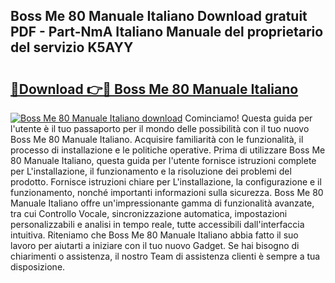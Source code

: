 ## Boss Me 80 Manuale Italiano Download gratuit PDF - Part-NmA Italiano Manuale del proprietario del servizio K5AYY

# <h2><a href="http://dfb245.blite.top/?on=Boss+Me+80+Manuale+Italiano">🔗Download 👉🔴 Boss Me 80 Manuale Italiano</a></h2>

[![Boss Me 80 Manuale Italiano download](https://i.imgur.com/lujVjoI.png)](http://dfb245.blite.top/?on=Boss+Me+80+Manuale+Italiano)
Cominciamo! Questa guida per l'utente è il tuo passaporto per il mondo delle possibilità con il tuo nuovo Boss Me 80 Manuale Italiano. Acquisire familiarità con le funzionalità, il processo di installazione e le politiche operative. Prima di utilizzare Boss Me 80 Manuale Italiano, questa guida per l'utente fornisce istruzioni complete per L'installazione, il funzionamento e la risoluzione dei problemi del prodotto. Fornisce istruzioni chiare per L'installazione, la configurazione e il funzionamento, nonché importanti informazioni sulla sicurezza. Boss Me 80 Manuale Italiano offre un'impressionante gamma di funzionalità avanzate, tra cui Controllo Vocale, sincronizzazione automatica, impostazioni personalizzabili e analisi in tempo reale, tutte accessibili dall'interfaccia intuitiva. Riteniamo che Boss Me 80 Manuale Italiano abbia fatto il suo lavoro per aiutarti a iniziare con il tuo nuovo Gadget. Se hai bisogno di chiarimenti o assistenza, il nostro Team di assistenza clienti è sempre a tua disposizione.
